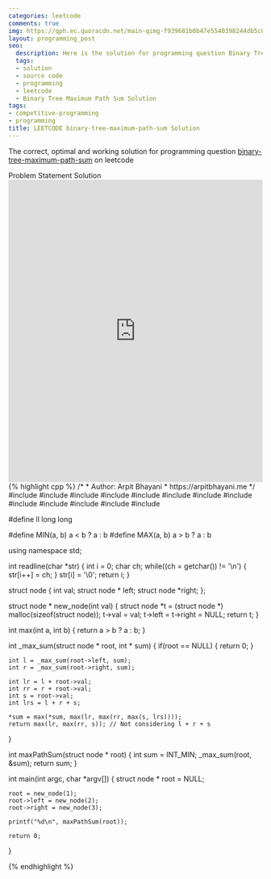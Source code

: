 ```yaml
---
categories: leetcode
comments: true
img: https://qph.ec.quoracdn.net/main-qimg-f939681b0b47e5540398244db5c8966f?convert_to_webp=true
layout: programming_post
seo:
  description: Here is the solution for programming question Binary Tree Maximum Path Sum on leetcode
  tags:
  - solution
  - source code
  - programming
  - leetcode
  - Binary Tree Maximum Path Sum Solution
tags:
- competitive-programming
- programming
title: LEETCODE binary-tree-maximum-path-sum Solution
---
```

The correct, optimal and working solution for programming question [binary-tree-maximum-path-sum](https://leetcode.com/problems/binary-tree-maximum-path-sum/) on leetcode

<div class="ui secondary pointing large menu">
  <a class="grey item" data-tab="problem-statement">
    Problem Statement
  </a>
  <a class="active item grey" data-tab="solution">
    Solution
  </a>
</div>
<div class="ui bottom attached tab" data-tab="problem-statement">
    <iframe src="https://leetcode.com/problems/binary-tree-maximum-path-sum/" width="100%" height="600px" style="overflow: scroll; border: none;"></iframe>
</div>
<div class="ui bottom attached active tab" data-tab="solution">
{% highlight cpp %}
/*
 *  Author: Arpit Bhayani
 *  https://arpitbhayani.me
 */
#include <cmath>
#include <cstdio>
#include <cstdlib>
#include <climits>
#include <deque>
#include <iostream>
#include <list>
#include <limits>
#include <map>
#include <queue>
#include <set>
#include <stack>
#include <vector>

#define ll long long

#define MIN(a, b) a < b ? a : b
#define MAX(a, b) a > b ? a : b

using namespace std;

int readline(char *str) {
    int i = 0;
    char ch;
    while((ch = getchar()) != '\n') {
        str[i++] = ch;
    }
    str[i] = '\0';
    return i;
}

struct node {
    int val;
    struct node * left;
    struct node *right;
};


struct node * new_node(int val) {
    struct node *t = (struct node *) malloc(sizeof(struct node));
    t->val = val;
    t->left = t->right = NULL;
    return t;
}

int max(int a, int b) {
    return a > b ? a : b;
}

int _max_sum(struct node * root, int * sum) {
    if(root == NULL) {
        return 0;
    }

    int l = _max_sum(root->left, sum);
    int r = _max_sum(root->right, sum);

    int lr = l + root->val;
    int rr = r + root->val;
    int s = root->val;
    int lrs = l + r + s;

    *sum = max(*sum, max(lr, max(rr, max(s, lrs))));
    return max(lr, max(rr, s)); // Not considering l + r + s
}

int maxPathSum(struct node * root) {
    int sum = INT_MIN;
    _max_sum(root, &sum);
    return sum;
}

int main(int argc, char *argv[]) {
    struct node * root = NULL;

    root = new_node(1);
    root->left = new_node(2);
    root->right = new_node(3);

    printf("%d\n", maxPathSum(root));

    return 0;
}

{% endhighlight %}
</div>
